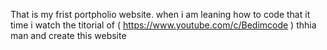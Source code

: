 That is my frist portpholio website. when i am leaning how to code that it time i watch the titorial of ( https://www.youtube.com/c/Bedimcode ) thhia man and create this website 
